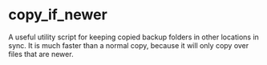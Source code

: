 # copy_if_newer

A useful utility script for keeping copied backup folders in other locations in sync. It is much faster than a normal copy, because it will only copy over files that are newer. 